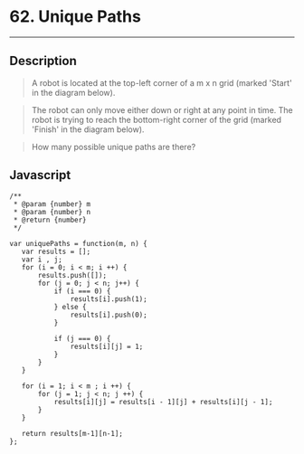 # 62. Unique Paths

---

## Description

> A robot is located at the top-left corner of a m x n grid (marked 'Start' in the diagram below).

> The robot can only move either down or right at any point in time. The robot is trying to reach the bottom-right corner of the grid (marked 'Finish' in the diagram below).

> How many possible unique paths are there?

## Javascript


```
/**
 * @param {number} m
 * @param {number} n
 * @return {number}
 */

var uniquePaths = function(m, n) {
   var results = [];
   var i , j;
   for (i = 0; i < m; i ++) {
       results.push([]);
       for (j = 0; j < n; j++) {
           if (i === 0) {
               results[i].push(1);
           } else {
               results[i].push(0);
           }

           if (j === 0) {
               results[i][j] = 1;
           }
       }
   }

   for (i = 1; i < m ; i ++) {
       for (j = 1; j < n; j ++) {
           results[i][j] = results[i - 1][j] + results[i][j - 1];
       }
   }

   return results[m-1][n-1];
};
```
